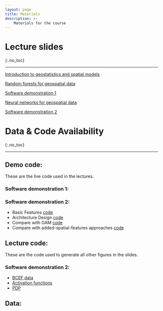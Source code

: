 ```yaml
---
layout: page
title: Materials
description: >-
    Materials for the course
---
```

# Lecture slides
{:.no_toc}

---
[Introduction to geostatistics and spatial models](https://wentaozhan1998.github.io/Test/slides/Lec_1_Intro.pdf)

[Random forests for geospatial data](https://wentaozhan1998.github.io/Test/slides//Lec_2_rf.pdf)

[Software demonstration 1](https://wentaozhan1998.github.io/Test/slides/Lec_2_rf.pdf)

[Neural networks for geospatial data](https://wentaozhan1998.github.io/Test/slides/Lec_2_rf.pdf)

[Software demonstration 2](https://wentaozhan1998.github.io/Test/slides/Lec_4_geospaNN.pdf)


# Data & Code Availability
{:.no_toc}

---

## Demo code:
These are the live code used in the lectures.
### Software demonstration 1:

### Software demonstration 2:
- Basic Features [code](https://wentaozhan1998.github.io/Test/demo_code/Example_utils.ipynb)
- Architecture Design [code](https://wentaozhan1998.github.io/Test/demo_code/Example_architecture.ipynb)
- Compare with GAM [code](https://wentaozhan1998.github.io/Test/demo_code/Example_GAM.ipynb)
- Compare with added-spatial-features approaches [code](https://wentaozhan1998.github.io/Test/demo_code/Example_addcovariates.ipynb)

## Lecture code:
These are the code used to generate all other figures in the slides.

### Software demonstration 2:
- [BCEF data](https://wentaozhan1998.github.io/Test/lec_code/lec4_ibc/BCEF.py)
- [Activation functions](https://wentaozhan1998.github.io/Test/lec_code/lec4_ibc/Activation.ipynb)
- [PDP](https://wentaozhan1998.github.io/Test/lec_code/lec4_ibc/PDP.ipynb)

## Data:








